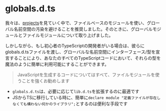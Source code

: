 # globals.d.ts

我々は、[projects](./modules.md)を見ていく中で、ファイルベースのモジュールを使い、グローバル名前空間の汚染を避けることを推奨しました。そのときに、グローバルモジュールとファイルモジュールについて取り上げました。

しかしながら、もし初心者のTypeScriptの開発者がいる場合は、彼らにglobals.d.tsファイルを渡し、グローバルな名前空間にインターフェース/型を宣言することにより、あなたのすべてのTypeScriptコードにおいて、それらの型を魔法のように簡単に利用可能にすることができます。

> JavaScriptを生成するコードについてはすべて、ファイルモジュールを使うことを強くお勧めします

* `globals.d.ts`は、必要に応じて`lib.d.ts`を拡張するのに最適です
* JSからTSに移行している時に、簡単に`declare module "定義ファイルが存在しなくても構わない何かのライブラリ";`とするのは便利な手段です
